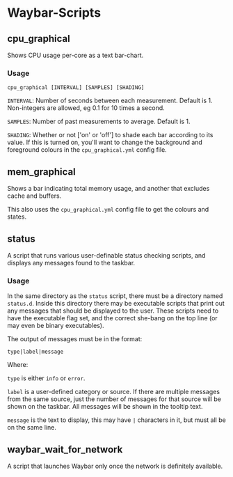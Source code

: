 # Waybar-Scripts

## cpu_graphical

Shows CPU usage per-core as a text bar-chart.

### Usage

`cpu_graphical [INTERVAL] [SAMPLES] [SHADING]`

`INTERVAL`: Number of seconds between each measurement. Default is 1. Non-integers are allowed, eg 0.1 for 10 times a second.

 `SAMPLES`: Number of past measurements to average. Default is 1.

 `SHADING`: Whether or not ['on' or 'off'] to shade each bar according to its value. If this is turned on, you'll want to change the background and foreground colours in the `cpu_graphical.yml` config file.


## mem_graphical

Shows a bar indicating total memory usage, and another that excludes cache and buffers.

This also uses the `cpu_graphical.yml` config file to get the colours and states.


## status

A script that runs various user-definable status checking scripts, and displays any messages found to the taskbar.

### Usage

In the same directory as the `status` script, there must be a directory named `status.d`. Inside this directory there may be executable scripts that print out any messages that should be displayed to the user. These scripts need to have the executable flag set, and the correct she-bang on the top line (or may even be binary executables).

The output of messages must be in the format:

`type|label|message`

Where:

`type` is either `info` or `error`.

`label` is a user-defined category or source. If there are multiple messages from the same source, just the number of messages for that source will be shown on the taskbar. All messages will be shown in the tooltip text.

`message` is the text to display, this may have `|` characters in it, but must all be on the same line.


## waybar_wait_for_network

A script that launches Waybar only once the network is definitely available.
